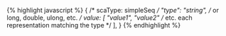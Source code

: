 {% highlight javascript %}
{
    /* scaType: simpleSeq */
    "type":  "string",      /* or long, double, ulong, etc. */
    value: [
        "value1",
        "value2"
        /* etc. each representation matching the type */
    ],
}
{% endhighlight %}